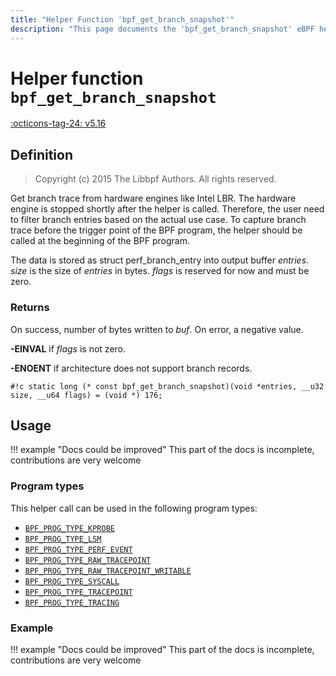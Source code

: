 ```yaml
---
title: "Helper Function 'bpf_get_branch_snapshot'"
description: "This page documents the 'bpf_get_branch_snapshot' eBPF helper function, including its definition, usage, program types that can use it, and examples."
---
```

# Helper function `bpf_get_branch_snapshot`

<!-- [FEATURE_TAG](bpf_get_branch_snapshot) -->
[:octicons-tag-24: v5.16](https://github.com/torvalds/linux/commit/856c02dbce4f8d6a5644083db22c11750aa11481)
<!-- [/FEATURE_TAG] -->

## Definition

> Copyright (c) 2015 The Libbpf Authors. All rights reserved.


<!-- [HELPER_FUNC_DEF] -->
Get branch trace from hardware engines like Intel LBR. The hardware engine is stopped shortly after the helper is called. Therefore, the user need to filter branch entries based on the actual use case. To capture branch trace before the trigger point of the BPF program, the helper should be called at the beginning of the BPF program.

The data is stored as struct perf_branch_entry into output buffer _entries_. _size_ is the size of _entries_ in bytes. _flags_ is reserved for now and must be zero.



### Returns

On success, number of bytes written to _buf_. On error, a negative value.

**-EINVAL** if _flags_ is not zero.

**-ENOENT** if architecture does not support branch records.

`#!c static long (* const bpf_get_branch_snapshot)(void *entries, __u32 size, __u64 flags) = (void *) 176;`
<!-- [/HELPER_FUNC_DEF] -->

## Usage

!!! example "Docs could be improved"
    This part of the docs is incomplete, contributions are very welcome

### Program types

This helper call can be used in the following program types:

<!-- DO NOT EDIT MANUALLY -->
<!-- [HELPER_FUNC_PROG_REF] -->
 * [`BPF_PROG_TYPE_KPROBE`](../program-type/BPF_PROG_TYPE_KPROBE.md)
 * [`BPF_PROG_TYPE_LSM`](../program-type/BPF_PROG_TYPE_LSM.md)
 * [`BPF_PROG_TYPE_PERF_EVENT`](../program-type/BPF_PROG_TYPE_PERF_EVENT.md)
 * [`BPF_PROG_TYPE_RAW_TRACEPOINT`](../program-type/BPF_PROG_TYPE_RAW_TRACEPOINT.md)
 * [`BPF_PROG_TYPE_RAW_TRACEPOINT_WRITABLE`](../program-type/BPF_PROG_TYPE_RAW_TRACEPOINT_WRITABLE.md)
 * [`BPF_PROG_TYPE_SYSCALL`](../program-type/BPF_PROG_TYPE_SYSCALL.md)
 * [`BPF_PROG_TYPE_TRACEPOINT`](../program-type/BPF_PROG_TYPE_TRACEPOINT.md)
 * [`BPF_PROG_TYPE_TRACING`](../program-type/BPF_PROG_TYPE_TRACING.md)
<!-- [/HELPER_FUNC_PROG_REF] -->

### Example

!!! example "Docs could be improved"
    This part of the docs is incomplete, contributions are very welcome
